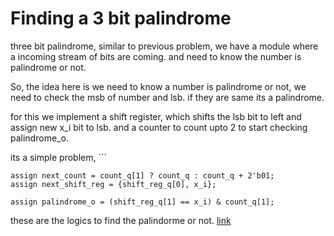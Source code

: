 # Finding a 3 bit palindrome

three bit palindrome, similar to previous problem, we have a module where a incoming stream of bits are coming. and need to know the number is palindrome or not.

So, the idea here is we need to know a number is palindrome or not, we need to check the msb of number and lsb. if they are same its a palindrome.

for this we implement a shift register, which shifts the lsb bit to left and assign new x\_i bit to lsb. and a counter to count upto 2 to start checking palindrome\_o.

its a simple problem, \`\`\`

```
assign next_count = count_q[1] ? count_q : count_q + 2'b01;
assign next_shift_reg = {shift_reg_q[0], x_i};

assign palindrome_o = (shift_reg_q[1] == x_i) & count_q[1];
```

these are the logics to find the palindorme or not. [link](https://www.edaplayground.com/x/NcdF)
